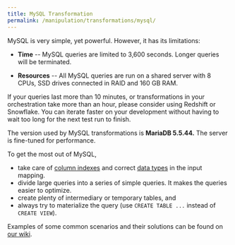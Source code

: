 ```yaml
---
title: MySQL Transformation
permalink: /manipulation/transformations/mysql/
---
```


MySQL is very simple, yet powerful. However, it has its limitations:

- **Time** -- MySQL queries are limited to 3,600 seconds. Longer queries will be terminated.

- **Resources** -- All MySQL queries are run on a shared server with 8 CPUs, SSD drives connected in RAID and 160 GB RAM. 

If your queries last more than 10 minutes, or transformations in your orchestration take more than an hour, please consider using Redshift or Snowflake. You can iterate faster on your development without having to wait too long for the next test run to finish. 

The version used by MySQL transformations is **MariaDB 5.5.44.** The server is fine-tuned for performance.  

To get the most out of MySQL, 

 - take care of [column indexes](http://dev.mysql.com/doc/refman/5.7/en/optimization-indexes.html) and correct [data types](http://dev.mysql.com/doc/refman/5.7/en/data-types.html) in the input mapping. 
 - divide large queries into a series of simple queries. It makes the queries easier to optimize. 
 - create plenty of intermediary or temporary tables, and
 - always try to materialize the query (use `CREATE TABLE ...` instead of `CREATE VIEW`).

Examples of some common scenarios and their solutions can be found on [our wiki](http://wiki.keboola.com/home/keboola-connection/user-space/transformations/mysql). 
